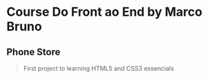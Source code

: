 # Course Do Front ao End by Marco Bruno    

## Phone Store

> First project to learning HTML5 and CSS3 essencials